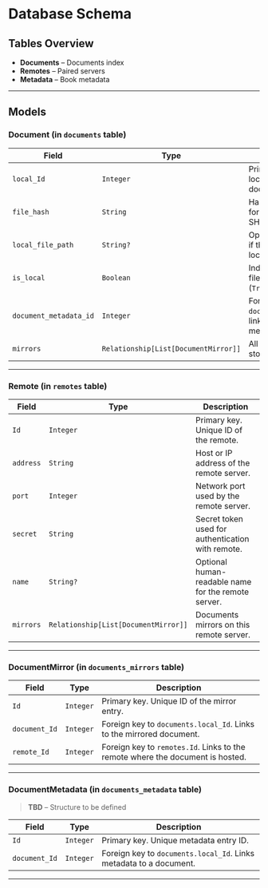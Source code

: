 # Database Schema

## Tables Overview

* **Documents** – Documents index
* **Remotes** – Paired servers
* **Metadata** – Book metadata

---

## Models

### Document (in `documents` table)

| Field                  | Type                                 | Description                                                             |
| ---------------------- | ------------------------------------ | ----------------------------------------------------------------------- |
| `local_Id`             | `Integer`                            | Primary key. Unique local ID of the document.                           |
| `file_hash`            | `String`                             | Hash of the file used for identification (e.g., SHA-256).      |
| `local_file_path`      | `String?`                             | Optional local file path if the file is available locally.             |
| `is_local`             | `Boolean`                            | Indicates whether the file is stored locally (`True`) or only mirrored. |
| `document_metadata_id` | `Integer`                            | Foreign key to `documents_metadata.Id`, links to associated metadata.   |
| `mirrors`              | `Relationship[List[DocumentMirror]]` | All remote mirrors storing this document.                               |


---

### Remote (in `remotes` table)

| Field     | Type                                 | Description                                            |
| --------- | ------------------------------------ | ------------------------------------------------------ |
| `Id`      | `Integer`                            | Primary key. Unique ID of the remote.                  |
| `address` | `String`                             | Host or IP address of the remote server.               |
| `port`    | `Integer`                            | Network port used by the remote server.                |
| `secret`  | `String`                             | Secret token used for authentication with remote. |
| `name`    | `String?`                            | Optional human-readable name for the remote server.    |
| `mirrors` | `Relationship[List[DocumentMirror]]` | Documents mirrors on this remote server.              |


---

### DocumentMirror (in `documents_mirrors` table)
| Field         | Type                     | Description                                                                    |
| ------------- | ------------------------ | ------------------------------------------------------------------------------ |
| `Id`          | `Integer`                | Primary key. Unique ID of the mirror entry.                                    |
| `document_Id` | `Integer`                | Foreign key to `documents.local_Id`. Links to the mirrored document.           |
| `remote_Id`   | `Integer`                | Foreign key to `remotes.Id`. Links to the remote where the document is hosted. |

---

### DocumentMetadata (in `documents_metadata` table)
> **TBD** – Structure to be defined

| Field         | Type                     | Description                                                        |
| ------------- | ------------------------ | ------------------------------------------------------------------ |
| `Id`          | `Integer`                | Primary key. Unique metadata entry ID.                             |
| `document_Id` | `Integer`                | Foreign key to `documents.local_Id`. Links metadata to a document. |

---


